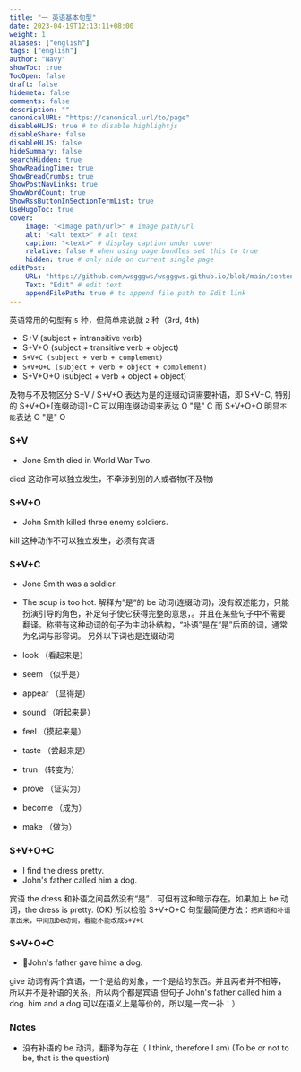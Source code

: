 ```yaml
---
title: "一 英语基本句型"
date: 2023-04-19T12:13:11+08:00
weight: 1
aliases: ["english"]
tags: ["english"]
author: "Navy"
showToc: true
TocOpen: false
draft: false
hidemeta: false
comments: false
description: ""
canonicalURL: "https://canonical.url/to/page"
disableHLJS: true # to disable highlightjs
disableShare: false
disableHLJS: false
hideSummary: false
searchHidden: true
ShowReadingTime: true
ShowBreadCrumbs: true
ShowPostNavLinks: true
ShowWordCount: true
ShowRssButtonInSectionTermList: true
UseHugoToc: true
cover:
    image: "<image path/url>" # image path/url
    alt: "<alt text>" # alt text
    caption: "<text>" # display caption under cover
    relative: false # when using page bundles set this to true
    hidden: true # only hide on current single page
editPost:
    URL: "https://github.com/wsgggws/wsgggws.github.io/blob/main/content"
    Text: "Edit" # edit text
    appendFilePath: true # to append file path to Edit link
---
```


英语常用的句型有 `5` 种，但简单来说就 `2` 种（3rd, 4th)

- S+V (subject + intransitive verb)
- S+V+O (subject + transitive verb + object)
- `S+V+C (subject + verb + complement)`
- `S+V+O+C (subject + verb + object + complement)`
- S+V+O+O (subject + verb + object + object)

及物与不及物区分 S+V / S+V+O
表达为是的连缀动词需要补语，即 S+V+C, 特别的 S+V+O+\[连缀动词\]+C 可以用连缀动词来表达 O "是" C
而 S+V+O+O 明显`不能`表达 O "是" O

### S+V

- Jone Smith died in World War Two.

died 这动作可以独立发生，不牵涉到别的人或者物(不及物)

### S+V+O

- John Smith killed three enemy soldiers.

kill 这种动作不可以独立发生，必须有宾语

### S+V+C

- Jone Smith was a soldier.
- The soup is too hot.
  解释为”是“的 be 动词(连缀动词)，没有叙述能力，只能扮演引导的角色，补足句子使它获得完整的意思，。并且在某些句子中不需要翻译。称带有这种动词的句子为主动补结构，“补语”是在“是”后面的词，通常为名词与形容词。 另外以下词也是连缀动词

- look （看起来是）
- seem （似乎是）
- appear （显得是）
- sound （听起来是）
- feel （摸起来是）
- taste （尝起来是）
- trun （转变为）
- prove （证实为）
- become （成为）
- make （做为）

### S+V+O+C

- I find the dress pretty.
- John's father called him a dog.

宾语 the dress 和补语之间虽然没有“是”，可但有这种暗示存在。如果加上 be 动词，the dress is pretty. (OK)
所以检验 S+V+O+C 句型最简便方法：`把宾语和补语拿出来，中间加be动词，看能不能改成S+V+C`

### S+V+O+C

- John's father gave hime a dog.

give 动词有两个宾语，一个是给的对象，一个是给的东西。并且两者并不相等，所以并不是补语的关系，所以两个都是宾语
但句子 John's father called him a dog. him and a dog 可以在语义上是等价的，所以是一宾一补：）

### Notes

- 没有补语的 be 动词，翻译为存在（ I think, therefore I am) (To be or not to be, that is the question)
